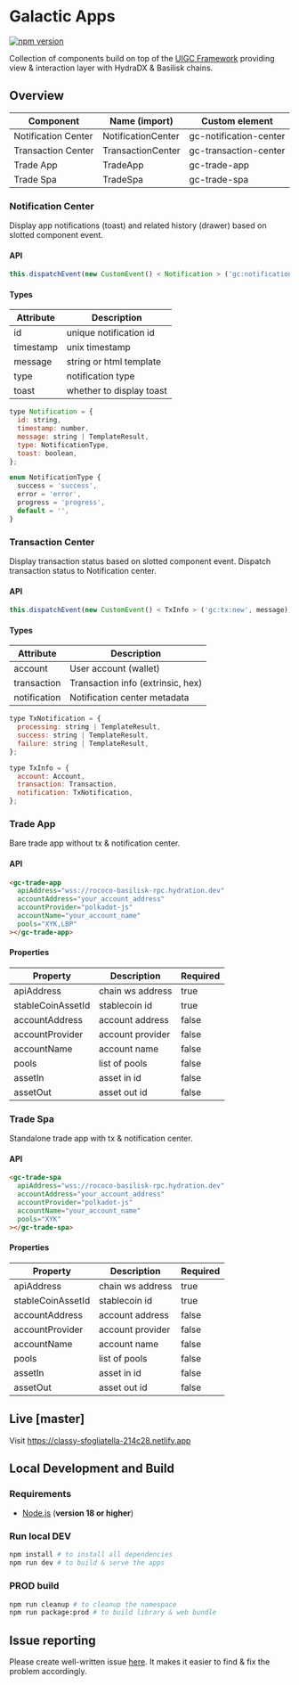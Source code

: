 # Galactic Apps

[![npm version](https://img.shields.io/npm/v/@galacticcouncil/apps.svg)](https://www.npmjs.com/package/@galacticcouncil/apps)

Collection of components build on top of the [UIGC Framework](https://github.com/galacticcouncil/ui) providing view & interaction
layer with HydraDX & Basilisk chains.

## Overview

| Component           | Name (import)      | Custom element         |
| ------------------- | ------------------ | ---------------------- |
| Notification Center | NotificationCenter | gc-notification-center |
| Transaction Center  | TransactionCenter  | gc-transaction-center  |
| Trade App           | TradeApp           | gc-trade-app           |
| Trade Spa           | TradeSpa           | gc-trade-spa           |

### Notification Center

Display app notifications (toast) and related history (drawer) based on slotted component event.

#### API

```js
this.dispatchEvent(new CustomEvent() < Notification > ('gc:notification:new', message));
```

#### Types

| Attribute | Description              |
| --------- | ------------------------ |
| id        | unique notification id   |
| timestamp | unix timestamp           |
| message   | string or html template  |
| type      | notification type        |
| toast     | whether to display toast |

```js
type Notification = {
  id: string,
  timestamp: number,
  message: string | TemplateResult,
  type: NotificationType,
  toast: boolean,
};

enum NotificationType {
  success = 'success',
  error = 'error',
  progress = 'progress',
  default = '',
}
```

### Transaction Center

Display transaction status based on slotted component event. Dispatch transaction status to Notification center.

#### API

```js
this.dispatchEvent(new CustomEvent() < TxInfo > ('gc:tx:new', message));
```

#### Types

| Attribute    | Description                       |
| ------------ | --------------------------------- |
| account      | User account (wallet)             |
| transaction  | Transaction info (extrinsic, hex) |
| notification | Notification center metadata      |

```js
type TxNotification = {
  processing: string | TemplateResult,
  success: string | TemplateResult,
  failure: string | TemplateResult,
};

type TxInfo = {
  account: Account,
  transaction: Transaction,
  notification: TxNotification,
};
```

### Trade App

Bare trade app without tx & notification center.

#### API

```html
<gc-trade-app
  apiAddress="wss://rococo-basilisk-rpc.hydration.dev"
  accountAddress="your_account_address"
  accountProvider="polkadot-js"
  accountName="your_account_name"
  pools="XYK,LBP"
></gc-trade-app>
```

#### Properties

| Property          | Description      | Required |
| ----------------- | ---------------- | -------- |
| apiAddress        | chain ws address | true     |
| stableCoinAssetId | stablecoin id    | true     |
| accountAddress    | account address  | false    |
| accountProvider   | account provider | false    |
| accountName       | account name     | false    |
| pools             | list of pools    | false    |
| assetIn           | asset in id      | false    |
| assetOut          | asset out id     | false    |

### Trade Spa

Standalone trade app with tx & notification center.

#### API

```html
<gc-trade-spa
  apiAddress="wss://rococo-basilisk-rpc.hydration.dev"
  accountAddress="your_account_address"
  accountProvider="polkadot-js"
  accountName="your_account_name"
  pools="XYK"
></gc-trade-spa>
```

#### Properties

| Property          | Description      | Required |
| ----------------- | ---------------- | -------- |
| apiAddress        | chain ws address | true     |
| stableCoinAssetId | stablecoin id    | true     |
| accountAddress    | account address  | false    |
| accountProvider   | account provider | false    |
| accountName       | account name     | false    |
| pools             | list of pools    | false    |
| assetIn           | asset in id      | false    |
| assetOut          | asset out id     | false    |

## Live [master]

Visit https://classy-sfogliatella-214c28.netlify.app

## Local Development and Build

### Requirements

- [Node.js](https://nodejs.org/) (**version 18 or higher**)

### Run local DEV

```sh
npm install # to install all dependencies
npm run dev # to build & serve the apps
```

### PROD build

```sh
npm run cleanup # to cleanup the namespace
npm run package:prod # to build library & web bundle
```

## Issue reporting

Please create well-written issue [here](https://https://github.com/galacticcouncil/apps/issues/new). It makes it easier to find & fix the problem accordingly.
